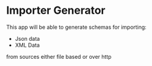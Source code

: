 # Importer Generator

This app will be able to generate schemas for importing:

- Json data
- XML Data

from sources either file based or over http
